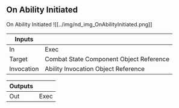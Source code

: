 ## On Ability Initiated
On Ability Initiated
![[../img/nd_img_OnAbilityInitiated.png]]

|Inputs||
|--|--|
| In | Exec |
| Target | Combat State Component Object Reference |
| Invocation | Ability Invocation Object Reference |

|Outputs||
|--|--|
| Out | Exec |
